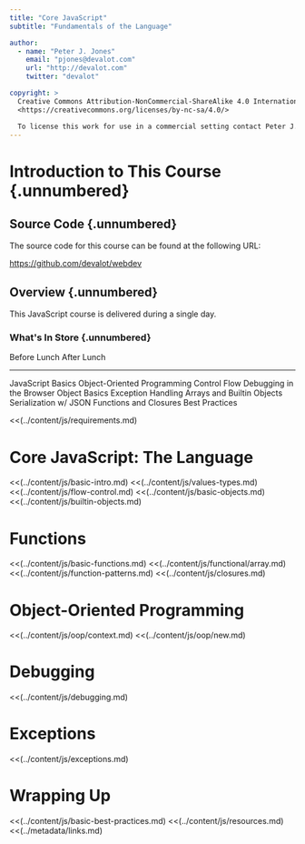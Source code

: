 ```yaml
---
title: "Core JavaScript"
subtitle: "Fundamentals of the Language"

author:
  - name: "Peter J. Jones"
    email: "pjones@devalot.com"
    url: "http://devalot.com"
    twitter: "devalot"

copyright: >
  Creative Commons Attribution-NonCommercial-ShareAlike 4.0 International Public License:
  <https://creativecommons.org/licenses/by-nc-sa/4.0/>

  To license this work for use in a commercial setting contact Peter J. Jones.
---
```


# Introduction to This Course {.unnumbered}

## Source Code {.unnumbered}

The source code for this course can be found at the following URL:

<https://github.com/devalot/webdev>

## Overview {.unnumbered}

This JavaScript course is delivered during a single day.

### What's In Store {.unnumbered}

  Before Lunch                 After Lunch
  --------------               --------------
  JavaScript Basics            Object-Oriented Programming
  Control Flow                 Debugging in the Browser
  Object Basics                Exception Handling
  Arrays and Builtin Objects   Serialization w/ JSON
  Functions and Closures       Best Practices

<<(../content/js/requirements.md)

# Core JavaScript: The Language

  <<(../content/js/basic-intro.md)
  <<(../content/js/values-types.md)
  <<(../content/js/flow-control.md)
  <<(../content/js/basic-objects.md)
  <<(../content/js/builtin-objects.md)

# Functions

  <<(../content/js/basic-functions.md)
  <<(../content/js/functional/array.md)
  <<(../content/js/function-patterns.md)
  <<(../content/js/closures.md)

# Object-Oriented Programming

  <<(../content/js/oop/context.md)
  <<(../content/js/oop/new.md)

# Debugging

  <<(../content/js/debugging.md)

# Exceptions

  <<(../content/js/exceptions.md)

# Wrapping Up

  <<(../content/js/basic-best-practices.md)
  <<(../content/js/resources.md)
  <<(../metadata/links.md)
